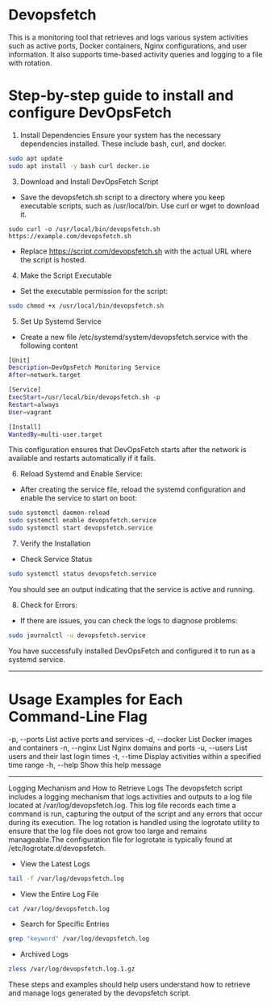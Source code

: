 # Devopsfetch 
This is a monitoring tool that retrieves and logs various system activities such as active ports, Docker containers, Nginx configurations, and user information. It also supports time-based activity queries and logging to a file with rotation.

# Step-by-step guide to install and configure DevOpsFetch
1. Install Dependencies
Ensure your system has the necessary dependencies installed. These include bash, curl, and docker. 
```bash
sudo apt update
sudo apt install -y bash curl docker.io
```
3. Download and Install DevOpsFetch Script
- Save the devopsfetch.sh script to a directory where you keep executable scripts, such as /usr/local/bin. Use curl or wget to download it.
```
sudo curl -o /usr/local/bin/devopsfetch.sh https://example.com/devopsfetch.sh
```
- Replace https://script.com/devopsfetch.sh with the actual URL where the script is hosted.

4. Make the Script Executable

- Set the executable permission for the script:

```bash
sudo chmod +x /usr/local/bin/devopsfetch.sh
```
5. Set Up Systemd Service
- Create a new file /etc/systemd/system/devopsfetch.service with the following content
```bash
[Unit]
Description=DevOpsFetch Monitoring Service
After=network.target

[Service]
ExecStart=/usr/local/bin/devopsfetch.sh -p
Restart=always
User=vagrant

[Install]
WantedBy=multi-user.target
```
This configuration ensures that DevOpsFetch starts after the network is available and restarts automatically if it fails.

6. Reload Systemd and Enable Service:

- After creating the service file, reload the systemd configuration and enable the service to start on boot:

```bash
sudo systemctl daemon-reload
sudo systemctl enable devopsfetch.service
sudo systemctl start devopsfetch.service
```
7. Verify the Installation
- Check Service Status
```bash
sudo systemctl status devopsfetch.service
```
You should see an output indicating that the service is active and running.

8. Check for Errors:

- If there are issues, you can check the logs to diagnose problems:

```bash
sudo journalctl -u devopsfetch.service
```
You have successfully installed DevOpsFetch and configured it to run as a systemd service. 

--------------------------------------------------------------------------------------------------------------------------------------------------------

# Usage Examples for Each Command-Line Flag
  -p, --ports          List active ports and services
  -d, --docker         List Docker images and containers
  -n, --nginx          List Nginx domains and ports
  -u, --users          List users and their last login times
  -t, --time           Display activities within a specified time range
  -h, --help           Show this help message

---------------------------------------------------------------------------------------------------------------------------------------------------------

Logging Mechanism and How to Retrieve Logs
The devopsfetch script includes a logging mechanism that logs activities and outputs to a log file located at /var/log/devopsfetch.log. This log file records each time a command is run, capturing the output of the script and any errors that occur during its execution. The log rotation is handled using the logrotate utility to ensure that the log file does not grow too large and remains manageable.The configuration file for logrotate is typically found at /etc/logrotate.d/devopsfetch.

- View the Latest Logs
```bash
tail -f /var/log/devopsfetch.log
```
- View the Entire Log File
```bash
cat /var/log/devopsfetch.log
```
- Search for Specific Entries
```bash
grep "keyword" /var/log/devopsfetch.log
```
- Archived Logs
```bash
zless /var/log/devopsfetch.log.1.gz
```
These steps and examples should help users understand how to retrieve and manage logs generated by the devopsfetch script.
